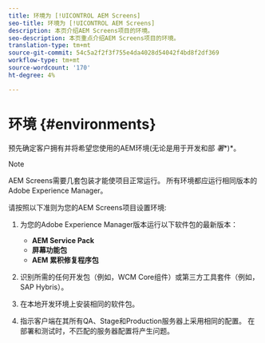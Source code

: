 ```yaml
---
title: 环境为 [!UICONTROL AEM Screens]
seo-title: 环境为 [!UICONTROL AEM Screens]
description: 本页介绍AEM Screens项目的环境。
seo-description: 本页重点介绍AEM Screens项目的环境。
translation-type: tm+mt
source-git-commit: 54c5a2f2f3f755e4da4028d54042f4bd8f2df369
workflow-type: tm+mt
source-wordcount: '170'
ht-degree: 4%

---
```



# 环境 {#environments}

预先确定客户拥有并将希望您使用的AEM环境(无论是用于开发和部 *署**)*。

>[!NOTE]
>
>AEM Screens需要几套包装才能使项目正常运行。 所有环境都应运行相同版本的Adobe Experience Manager。

请按照以下准则为您的AEM Screens项目设置环境:

1. 为您的Adobe Experience Manager版本运行以下软件包的最新版本：

   * **AEM Service Pack**
   * **屏幕功能包**
   * **AEM 累积修复程序包**

1. 识别所需的任何开发包（例如，WCM Core组件）或第三方工具套件（例如，SAP Hybris）。

1. 在本地开发环境上安装相同的软件包。

1. 指示客户端在其所有QA、Stage和Production服务器上采用相同的配置。 在部署和测试时，不匹配的服务器配置将产生问题。
